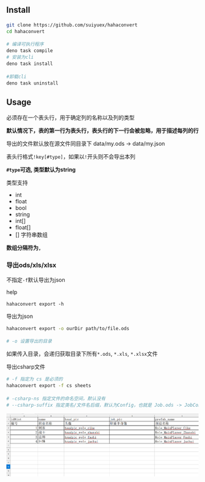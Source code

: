 ## Install

```bash
git clone https://github.com/suiyuex/hahaconvert
cd hahaconvert

# 编译可执行程序
deno task compile
# 安装为cli
deno task install

#卸载cli
deno task uninstall
```



## Usage

必须存在一个表头行，用于确定列的名称以及列的类型

**默认情况下，表的第一行为表头行，表头行的下一行会被忽略，用于描述每列的行**

导出的文件默认放在源文件同目录下
data/my.ods -> data/my.json

表头行格式`!key[#type]`，如果以`!`开头则不会导出本列

**`#type`可选, 类型默认为string**

类型支持

- int
- float
- bool
- string
- int[]
- float[]
- [] 字符串数组

**数组分隔符为`,`**


### 导出ods/xls/xlsx

不指定`-f`默认导出为json

help

```
hahaconvert export -h
```

导出为json

```bash
hahaconvert export -o ourDir path/to/file.ods

# -o 设置导出的目录
```

如果传入目录，会递归获取目录下所有`*.ods`, `*.xls`, `*.xlsx`文件



导出csharp文件

```bash
# -f 指定为 cs 是必须的
hahaconvert export -f cs sheets

# -csharp-ns 指定文件的命名空间，默认没有
# --csharp-suffix 指定类名/文件名后缀，默认为Config，也就是 Job.ods -> JobConfig.cs with class JobConfig
```


![img](imgs/img1.png)